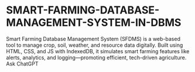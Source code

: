 # SMART-FARMING-DATABASE-MANAGEMENT-SYSTEM-IN-DBMS
Smart Farming Database Management System (SFDMS) is a web-based tool to manage crop, soil, weather, and resource data digitally. Built using HTML, CSS, and JS with IndexedDB, it simulates smart farming features like alerts, analytics, and logging—promoting efficient, tech-driven agriculture.          Ask ChatGPT
